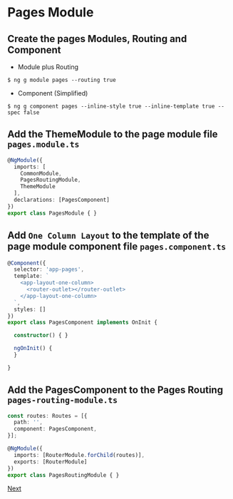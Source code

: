 # Pages Module


## Create the pages Modules, Routing and Component

* Module plus Routing

```
$ ng g module pages --routing true
```

* Component (Simplified)

```
$ ng g component pages --inline-style true --inline-template true --spec false 
```

## Add the ThemeModule to the page module file `pages.module.ts`

```Typescript
@NgModule({
  imports: [
    CommonModule,
    PagesRoutingModule,
    ThemeModule
  ],
  declarations: [PagesComponent]
})
export class PagesModule { }
```

## Add `One Column Layout` to the template of the page module component file `pages.component.ts`

```Typescript
@Component({
  selector: 'app-pages',
  template: `
    <app-layout-one-column>
      <router-outlet></router-outlet>
    </app-layout-one-column>
  `,
  styles: []
})
export class PagesComponent implements OnInit {

  constructor() { }

  ngOnInit() {
  }

}

```

## Add the PagesComponent to the Pages Routing `pages-routing-module.ts`

```Typescript
const routes: Routes = [{
  path: '',
  component: PagesComponent,
}];

@NgModule({
  imports: [RouterModule.forChild(routes)],
  exports: [RouterModule]
})
export class PagesRoutingModule { }
```

[Next](APP.md)
